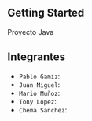 ## Getting Started

Proyecto Java

## Integrantes

- `Pablo Gamiz`: 
- `Juan Miguel`: 
- `Mario Muñoz`: 
- `Tony Lopez`:
- `Chema Sanchez`:  
